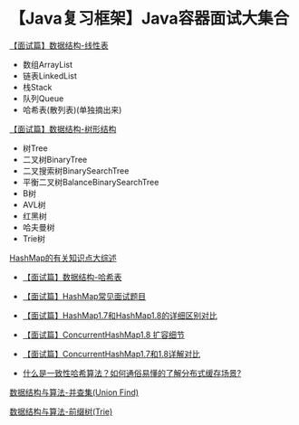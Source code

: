 # 【Java复习框架】Java容器面试大集合

[【面试篇】数据结构-线性表](https://codingchaozhang.blog.csdn.net/article/details/109616521)

- 数组ArrayList
- 链表LinkedList
- 栈Stack
- 队列Queue
- 哈希表(散列表)(单独摘出来)

[【面试篇】数据结构-树形结构](https://codingchaozhang.blog.csdn.net/article/details/109616665)

- 树Tree
- 二叉树BinaryTree
- 二叉搜索树BinarySearchTree
- 平衡二叉树BalanceBinarySearchTree
- B树
- AVL树
- 红黑树
- 哈夫曼树
- Trie树

[HashMap的有关知识点大综述](https://codingchaozhang.blog.csdn.net/article/details/111036362)

- [【面试篇】数据结构-哈希表](https://codingchaozhang.blog.csdn.net/article/details/109616834)

- [【面试篇】HashMap常见面试题目](https://codingchaozhang.blog.csdn.net/article/details/110347333)

- [【面试篇】HashMap1.7和HashMap1.8的详细区别对比](https://codingchaozhang.blog.csdn.net/article/details/110950815)

- [【面试篇】ConcurrentHashMap1.8 扩容细节](https://codingchaozhang.blog.csdn.net/article/details/111035223)

- [【面试篇】ConcurrentHashMap1.7和1.8详解对比](https://codingchaozhang.blog.csdn.net/article/details/111035733)

- [什么是一致性哈希算法？如何通俗易懂的了解分布式缓存场景?](https://codingchaozhang.blog.csdn.net/article/details/109737335)



[数据结构与算法-并查集(Union Find)](https://codingchaozhang.blog.csdn.net/article/details/110009369)

[数据结构与算法-前缀树(Trie)](https://codingchaozhang.blog.csdn.net/article/details/111414841)





